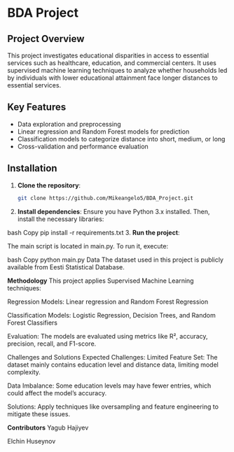 # BDA Project

## Project Overview
This project investigates educational disparities in access to essential services such as healthcare, education, and commercial centers. It uses supervised machine learning techniques to analyze whether households led by individuals with lower educational attainment face longer distances to essential services.

## Key Features
- Data exploration and preprocessing
- Linear regression and Random Forest models for prediction
- Classification models to categorize distance into short, medium, or long
- Cross-validation and performance evaluation

## Installation

1. **Clone the repository**:
   ```bash
   git clone https://github.com/Mikeangelo5/BDA_Project.git


2. **Install dependencies**:
Ensure you have Python 3.x installed. Then, install the necessary libraries:

bash
Copy
pip install -r requirements.txt
3. **Run the project**:

The main script is located in main.py. To run it, execute:

bash
Copy
python main.py
Data
The dataset used in this project is publicly available from Eesti Statistical Database.

**Methodology**
This project applies Supervised Machine Learning techniques:

Regression Models: Linear regression and Random Forest Regression

Classification Models: Logistic Regression, Decision Trees, and Random Forest Classifiers

Evaluation: The models are evaluated using metrics like R², accuracy, precision, recall, and F1-score.

Challenges and Solutions
Expected Challenges:
Limited Feature Set: The dataset mainly contains education level and distance data, limiting model complexity.

Data Imbalance: Some education levels may have fewer entries, which could affect the model’s accuracy.

Solutions:
Apply techniques like oversampling and feature engineering to mitigate these issues.

**Contributors**
Yagub Hajiyev

Elchin Huseynov
